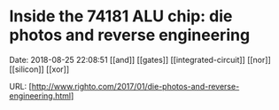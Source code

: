 # Inside the 74181 ALU chip: die photos and reverse engineering

Date: 2018-08-25 22:08:51
[[and]] [[gates]] [[integrated-circuit]] [[nor]] [[silicon]] [[xor]]

URL: [http://www.righto.com/2017/01/die-photos-and-reverse-engineering.html]
